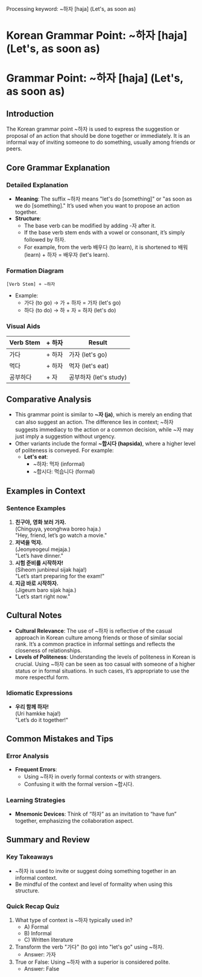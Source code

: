 Processing keyword: ~하자 [haja] (Let's, as soon as)
# Korean Grammar Point: ~하자 [haja] (Let's, as soon as)
# Grammar Point: ~하자 [haja] (Let's, as soon as)
## Introduction
The Korean grammar point ~하자 is used to express the suggestion or proposal of an action that should be done together or immediately. It is an informal way of inviting someone to do something, usually among friends or peers.
## Core Grammar Explanation
### Detailed Explanation
- **Meaning**: The suffix ~하자 means "let's do [something]" or "as soon as we do [something]." It’s used when you want to propose an action together.
- **Structure**: 
  - The base verb can be modified by adding -자 after it. 
  - If the base verb stem ends with a vowel or consonant, it’s simply followed by 하자. 
  - For example, from the verb 배우다 (to learn), it is shortened to 배워 (learn) + 하자 = 배우자 (let's learn).
### Formation Diagram
```
[Verb Stem] + ~하자
```
- Example:
  - 가다 (to go) → 가 + 하자 = 가자 (let's go)
  - 하다 (to do) → 하 + 자 = 하자 (let's do)
### Visual Aids
| Verb Stem | + 하자 | Result          |
|-----------|--------|-----------------|
| 가다      | + 하자 | 가자 (let's go) |
| 먹다      | + 하자 | 먹자 (let's eat) |
| 공부하다  | + 자   | 공부하자 (let's study) |
## Comparative Analysis
- This grammar point is similar to **~자 (ja)**, which is merely an ending that can also suggest an action. The difference lies in context; ~하자 suggests immediacy to the action or a common decision, while ~자 may just imply a suggestion without urgency.
- Other variants include the formal **~합시다 (hapsida)**, where a higher level of politeness is conveyed. For example:
  - **Let's eat**: 
    - ~하자: 먹자 (informal) 
    - ~합시다: 먹습니다 (formal) 
## Examples in Context
### Sentence Examples
1. **친구야, 영화 보러 가자.**  
   (Chinguya, yeonghwa boreo haja.)  
   "Hey, friend, let’s go watch a movie."
2. **저녁을 먹자.**  
   (Jeonyeogeul mejaja.)  
   "Let’s have dinner."
3. **시험 준비를 시작하자!**  
   (Siheom junbireul sijak haja!)  
   "Let’s start preparing for the exam!"
4. **지금 바로 시작하자.**  
   (Jigeum baro sijak haja.)  
   "Let’s start right now."
## Cultural Notes
- **Cultural Relevance**: The use of ~하자 is reflective of the casual approach in Korean culture among friends or those of similar social rank. It’s a common practice in informal settings and reflects the closeness of relationships.
- **Levels of Politeness**: Understanding the levels of politeness in Korean is crucial. Using ~하자 can be seen as too casual with someone of a higher status or in formal situations. In such cases, it’s appropriate to use the more respectful form.
### Idiomatic Expressions
- **우리 함께 하자!**  
  (Uri hamkke haja!)  
  "Let’s do it together!"
## Common Mistakes and Tips
### Error Analysis
- **Frequent Errors**: 
  - Using ~하자 in overly formal contexts or with strangers.
  - Confusing it with the formal version ~합시다.
### Learning Strategies 
- **Mnemonic Devices**: Think of “하자” as an invitation to “have fun” together, emphasizing the collaboration aspect.
## Summary and Review
### Key Takeaways
- ~하자 is used to invite or suggest doing something together in an informal context.
- Be mindful of the context and level of formality when using this structure.
  
### Quick Recap Quiz
1. What type of context is ~하자 typically used in?
   - A) Formal
   - B) Informal
   - C) Written literature
2. Transform the verb "가다" (to go) into "let's go" using ~하자.
   - Answer: 가자
3. True or False: Using ~하자 with a superior is considered polite.
   - Answer: False
